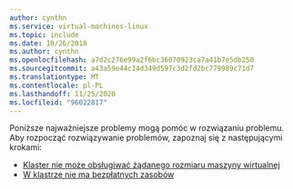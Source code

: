 ```yaml
---
author: cynthn
ms.service: virtual-machines-linux
ms.topic: include
ms.date: 10/26/2018
ms.author: cynthn
ms.openlocfilehash: a7d2c276e99a2f6bc36070923ca7a41b7e5db250
ms.sourcegitcommit: a43a59e44c14d349d597c3d2fd2bc779989c71d7
ms.translationtype: MT
ms.contentlocale: pl-PL
ms.lasthandoff: 11/25/2020
ms.locfileid: "96022817"
---
```

Poniższe najważniejsze problemy mogą pomóc w rozwiązaniu problemu. Aby rozpocząć rozwiązywanie problemów, zapoznaj się z następującymi krokami:

- [Klaster nie może obsługiwać żądanego rozmiaru maszyny wirtualnej](../articles/virtual-machines/troubleshooting/troubleshoot-deploy-vm-linux.md#the-cluster-cannot-support-the-requested-vm-size)
- [W klastrze nie ma bezpłatnych zasobów](../articles/virtual-machines/troubleshooting/troubleshoot-deploy-vm-linux.md#the-cluster-does-not-have-free-resources)